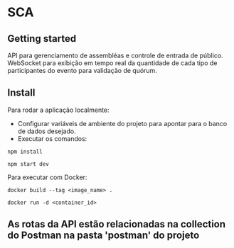 # SCA

## Getting started

API para gerenciamento de assembléas e controle de entrada de público.
WebSocket para exibição em tempo real da quantidade de cada tipo de participantes do evento para validação de quórum.

## Install

Para rodar a aplicação localmente:

- Configurar variáveis de ambiente do projeto para apontar para o banco de dados desejado.
- Executar os comandos:

```
npm install
```

```
npm start dev
```

Para executar com Docker:

```
docker build --tag <image_name> .
```

```
docker run -d <container_id>
```

## As rotas da API estão relacionadas na collection do Postman na pasta 'postman' do projeto
